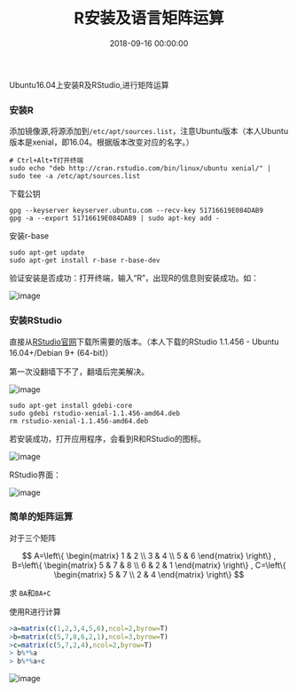 ﻿---
layout: post
title: R安装及语言矩阵运算
date: 2018-09-16 00:00:00
categories: 云计算
tags: R
mathjax: true
---

Ubuntu16.04上安装R及RStudio,进行矩阵运算

### 安装R

添加镜像源,将源添加到``/etc/apt/sources.list``，注意Ubuntu版本（本人Ubuntu版本是xenial，即16.04。根据版本改变对应的名字。）

```shell
# Ctrl+Alt+T打开终端
sudo echo "deb http://cran.rstudio.com/bin/linux/ubuntu xenial/" | sudo tee -a /etc/apt/sources.list
```

下载公钥

```shell
gpg --keyserver keyserver.ubuntu.com --recv-key 51716619E084DAB9
gpg -a --export 51716619E084DAB9 | sudo apt-key add -
```

安装r-base

```shell
sudo apt-get update
sudo apt-get install r-base r-base-dev
```

验证安装是否成功：打开终端，输入“R”，出现R的信息则安装成功。如： 

![image](http://ww1.sinaimg.cn/large/0066vfZIgy1fvbp0ep2s6j30ns096q57.jpg)


### 安装RStudio

直接从[RStudio官网](https://www.rstudio.com/)下载所需要的版本。（本人下载的RStudio 1.1.456 - Ubuntu 16.04+/Debian 9+ (64-bit)）

第一次没翻墙下不了，翻墙后完美解决。

![image](http://ww1.sinaimg.cn/large/0066vfZIgy1fvbp1uy9n5j30rn08vac9.jpg)

```shell
sudo apt-get install gdebi-core
sudo gdebi rstudio-xenial-1.1.456-amd64.deb
rm rstudio-xenial-1.1.456-amd64.deb
```

若安装成功，打开应用程序，会看到R和RStudio的图标。

![image](http://ww1.sinaimg.cn/large/0066vfZIgy1fvbp44wux6j30wx0fjqef.jpg)

RStudio界面： 

![image](http://ww1.sinaimg.cn/large/0066vfZIgy1fvbp4nxz6ej30s90m2jw8.jpg)

### 简单的矩阵运算

对于三个矩阵

$$
 A=\left\{
 \begin{matrix}
   1 & 2 \\
   3 & 4 \\
   5 & 6
  \end{matrix}
  \right\}
  ,
  B=\left\{
 \begin{matrix}
   5 & 7 & 8 \\
   6 & 2 & 1
  \end{matrix}
  \right\}
  ,
  C=\left\{
 \begin{matrix}
   5 & 7 \\
   2 & 4
  \end{matrix}
  \right\}
$$

求 ``BA``和``BA+C``

使用R进行计算
```R
>a=matrix(c(1,2,3,4,5,6),ncol=2,byrow=T)
>b=matrix(c(5,7,8,6,2,1),ncol=3,byrow=T)
>c=matrix(c(5,7,2,4),ncol=2,byrow=T)
> b%*%a
> b%*%a+c
```

![image](http://ww1.sinaimg.cn/large/0066vfZIgy1fvbpfc8t4oj30sk0lzgr3.jpg)